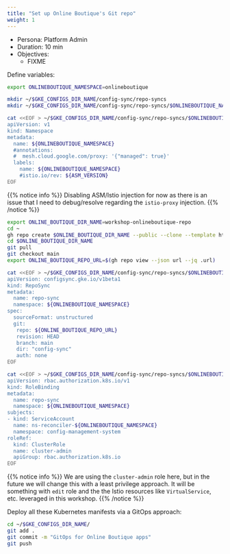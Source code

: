 ```yaml
---
title: "Set up Online Boutique's Git repo"
weight: 1
---
```

- Persona: Platform Admin
- Duration: 10 min
- Objectives:
  - FIXME


Define variables:
```Bash
export ONLINEBOUTIQUE_NAMESPACE=onlineboutique
```

```Bash
mkdir ~/$GKE_CONFIGS_DIR_NAME/config-sync/repo-syncs
mkdir ~/$GKE_CONFIGS_DIR_NAME/config-sync/repo-syncs/$ONLINEBOUTIQUE_NAMESPACE
```

```Bash
cat <<EOF > ~/$GKE_CONFIGS_DIR_NAME/config-sync/repo-syncs/$ONLINEBOUTIQUE_NAMESPACE/namespace.yaml
apiVersion: v1
kind: Namespace
metadata:
  name: ${ONLINEBOUTIQUE_NAMESPACE}
  #annotations:
  #  mesh.cloud.google.com/proxy: '{"managed": true}'
  labels:
    name: ${ONLINEBOUTIQUE_NAMESPACE}
    #istio.io/rev: ${ASM_VERSION}
EOF
```

{{% notice info %}}
Disabling ASM/Istio injection for now as there is an issue that I need to debug/resolve regarding the `istio-proxy` injection.
{{% /notice %}}

```Bash
export ONLINE_BOUTIQUE_DIR_NAME=workshop-onlineboutique-repo
cd ~
gh repo create $ONLINE_BOUTIQUE_DIR_NAME --public --clone --template https://github.com/mathieu-benoit/config-sync-template-repo
cd $ONLINE_BOUTIQUE_DIR_NAME
git pull
git checkout main
export ONLINE_BOUTIQUE_REPO_URL=$(gh repo view --json url --jq .url)
```

```Bash
cat <<EOF > ~/$GKE_CONFIGS_DIR_NAME/config-sync/repo-syncs/$ONLINEBOUTIQUE_NAMESPACE/repo-sync.yaml
apiVersion: configsync.gke.io/v1beta1
kind: RepoSync
metadata:
  name: repo-sync
  namespace: ${ONLINEBOUTIQUE_NAMESPACE}
spec:
  sourceFormat: unstructured
  git:
   repo: ${ONLINE_BOUTIQUE_REPO_URL}
   revision: HEAD
   branch: main
   dir: "config-sync"
   auth: none
EOF
```

```Bash
cat <<EOF > ~/$GKE_CONFIGS_DIR_NAME/config-sync/repo-syncs/$ONLINEBOUTIQUE_NAMESPACE/repo-sync-role-binding.yaml
apiVersion: rbac.authorization.k8s.io/v1
kind: RoleBinding
metadata:
  name: repo-sync
  namespace: ${ONLINEBOUTIQUE_NAMESPACE}
subjects:
- kind: ServiceAccount
  name: ns-reconciler-${ONLINEBOUTIQUE_NAMESPACE}
  namespace: config-management-system
roleRef:
  kind: ClusterRole
  name: cluster-admin
  apiGroup: rbac.authorization.k8s.io
EOF
```

{{% notice info %}}
We are using the `cluster-admin` role here, but in the future we will change this with a least privilege approach. It will be something with `edit` role and the the Istio resources like `VirtualService`, etc. leveraged in this workshop.
{{% /notice %}}

Deploy all these Kubernetes manifests via a GitOps approach:
```Bash
cd ~/$GKE_CONFIGS_DIR_NAME/
git add .
git commit -m "GitOps for Online Boutique apps"
git push
```